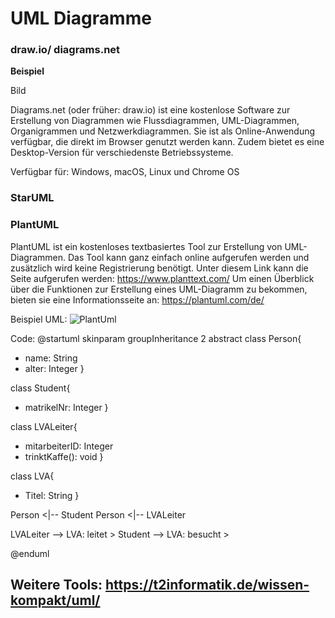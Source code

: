 
# UML Diagramme

### draw.io/ diagrams.net

**Beispiel**

Bild

Diagrams.net (oder früher: draw.io) ist eine kostenlose Software zur Erstellung von Diagrammen wie Flussdiagrammen, UML-Diagrammen, Organigrammen und Netzwerkdiagrammen. Sie ist als Online-Anwendung verfügbar, die direkt im Browser genutzt werden kann. Zudem bietet es eine Desktop-Version für verschiedenste Betriebssysteme.

Verfügbar für: Windows, macOS, Linux und Chrome OS

### StarUML


### PlantUML
PlantUML ist ein kostenloses textbasiertes Tool zur Erstellung von UML-Diagrammen. Das Tool kann ganz einfach online aufgerufen werden und zusätzlich wird keine Registrierung benötigt. Unter diesem Link kann die Seite aufgerufen werden: https://www.planttext.com/
Um einen Überblick über die Funktionen zur Erstellung eines UML-Diagramm zu bekommen, bieten sie eine Informationsseite an: https://plantuml.com/de/

Beispiel UML:
![PlantUml](https://github.com/user-attachments/assets/6cf3a8ea-c6eb-4ee3-b901-79b012e72686)

Code:
@startuml
skinparam groupInheritance 2
abstract class Person{
  + name: String
  + alter: Integer
}

class Student{
  + matrikelNr: Integer
}

class LVALeiter{
  + mitarbeiterID: Integer
  + trinktKaffe(): void
}

class LVA{
  + Titel: String
}

Person <|-- Student
Person <|-- LVALeiter

LVALeiter --> LVA: leitet >
Student --> LVA: besucht >

@enduml

## Weitere Tools: https://t2informatik.de/wissen-kompakt/uml/
